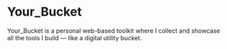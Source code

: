 # Your_Bucket
Your_Bucket is a personal web-based toolkit where I collect and showcase all the tools I build — like a digital utility bucket.
